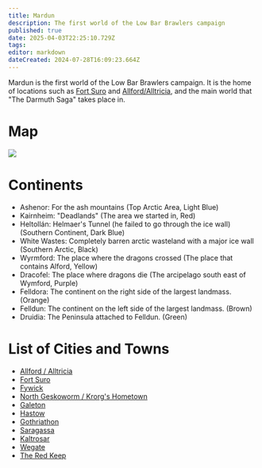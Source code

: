```yaml
---
title: Mardun
description: The first world of the Low Bar Brawlers campaign
published: true
date: 2025-04-03T22:25:10.729Z
tags: 
editor: markdown
dateCreated: 2024-07-28T16:09:23.664Z
---
```


Mardun is the first world of the Low Bar Brawlers campaign. It is the home of locations such as [Fort Suro](/locations/Mardun/Fort-Suro) and [Allford/Alltricia](/locations/Mardun/Allford), and the main world that "The Darmuth Saga" takes place in.

# Map

![](/maps/mardun.webp)

# Continents

-   Ashenor: For the ash mountains (Top Arctic Area, Light Blue)
-   Kairnheim: "Deadlands" (The area we started in, Red)
-   Heltollán: Helmaer's Tunnel (he failed to go through the ice wall) (Southern Continent, Dark Blue)
-   White Wastes: Completely barren arctic wasteland with a major ice wall (Southern Arctic, Black)
-   Wyrmford: The place where the dragons crossed (The place that contains Alford, Yellow)
-   Dracofel: The place where dragons die (The arcipelago south east of Wymford, Purple)
-   Felldora: The continent on the right side of the largest landmass. (Orange)
-   Felldun: The continent on the left side of the largest landmass. (Brown)
-   Druidia: The Peninsula attached to Felldun. (Green)

# List of Cities and Towns

-   [Allford / Alltricia](/locations/Mardun/Allford)
-   [Fort Suro](/locations/Mardun/Fort-Suro)
-   [Fywick](/locations/Mardun/Fywick)
-   [North Geskoworm / Krorg's Hometown](/locations/Mardun/north_geskoworm)
-   [Galeton](/locations/Mardun/Galeton)
-   [Hastow](/locations/Mardun/Hastow)
-   [Gothriathon](/locations/Mardun/Gothriathon)
-   [Saragassa](/locations/Mardun/Saragassa)
-   [Kaltrosar](/locations/Mardun/Kaltrosar)
-   [Wegate](/locations/Mardun/Wegate)
-   [The Red Keep](/locations/Mardun/Red-Keep)